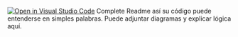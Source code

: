 [![Open in Visual Studio Code](https://classroom.github.com/assets/open-in-vscode-2e0aaae1b6195c2367325f4f02e2d04e9abb55f0b24a779b69b11b9e10269abc.svg)](https://classroom.github.com/online_ide?assignment_repo_id=15506352&assignment_repo_type=AssignmentRepo)
Complete Readme así su código puede entenderse en simples palabras. Puede adjuntar diagramas y explicar lógica aquí. 
